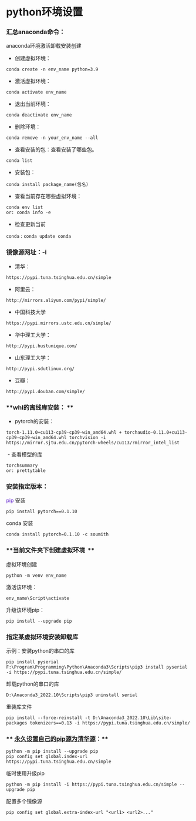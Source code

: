 # python环境设置

### **汇总anaconda命令：**

anaconda环境激活卸载安装创建  

- 创建虚拟环境：

```
conda create -n env_name python=3.9
```

- 激活虚拟环境：

```
conda activate env_name
```

- 退出当前环境：

```
conda deactivate env_name
```

- 删除环境：

```
conda remove -n your_env_name --all
```

- 查看安装的包：查看安装了哪些包。  

```
conda list
```

- 安装包： 

```
conda install package_name(包名) 
```

- 查看当前存在哪些虚拟环境：  

```
conda env list
or: conda info -e
```

- 检查更新当前

```
conda：conda update conda
```

### **镜像源网址：-i**

- 清华：

```
https://pypi.tuna.tsinghua.edu.cn/simple
```

- 阿里云：

```
http://mirrors.aliyun.com/pypi/simple/
```

- 中国科技大学 

```
https://pypi.mirrors.ustc.edu.cn/simple/
```

- 华中理工大学：

```
http://pypi.hustunique.com/
```

- 山东理工大学：

```
http://pypi.sdutlinux.org/
```

- 豆瓣：

```
http://pypi.douban.com/simple/
```

### **whl的离线库安装： **   

- pytorch的安装：  

```
torch-1.11.0+cu113-cp39-cp39-win_amd64.whl + torchaudio-0.11.0+cu113-cp39-cp39-win_amd64.whl torchvision -i https://mirror.sjtu.edu.cn/pytorch-wheels/cu113/?mirror_intel_list

```
 - 查看模型的库

```
torchsummary
or: prettytable
```


### **安装指定版本：**

<font color="#000000"><font color="#6425d0">pip</font> </font>安装

```
pip install pytorch==0.1.10
```
conda 安装
```
conda install pytorch=0.1.10 -c soumith
```


### **当前文件夹下创建虚拟环境  **

虚拟环境创建
```
python -m venv env_name
```

激活该环境：  

```
env_name\Script\activate
```


升级该环境pip：  

```
pip install --upgrade pip
```

### **指定某虚拟环境安装卸载库**

示例：安装python的串口的库  

```
pip install pyserial
F:\Program\Programming\Python\Anaconda3\Scripts\pip3 install pyserial -i https://pypi.tuna.tsinghua.edu.cn/simple/
```

卸载python的串口的库  

```
D:\Anaconda3_2022.10\Scripts\pip3 uninstall serial
```

重装库文件

```
pip install --force-reinstall -t D:\Anaconda3_2022.10\Lib\site-packages tokenizers==0.13 -i https://pypi.tuna.tsinghua.edu.cn/simple/
```

### ** [永久设置自己的pip源为清华源](https://mirrors.tuna.tsinghua.edu.cn/help/pypi/)：**

```
python -m pip install --upgrade pip
pip config set global.index-url https://pypi.tuna.tsinghua.edu.cn/simple
```

临时使用升级pip
```
python -m pip install -i https://pypi.tuna.tsinghua.edu.cn/simple --upgrade pip
```

配置多个镜像源
```
pip config set global.extra-index-url "<url1> <url2>..."
```